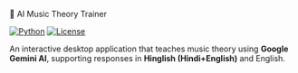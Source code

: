 🎵 AI Music Theory Trainer

[![Python](https://img.shields.io/badge/Python-3.8%2B-blue)](https://www.python.org/)
[![License](https://img.shields.io/badge/License-MIT-green)](LICENSE)

An interactive desktop application that teaches music theory using **Google Gemini AI**, supporting responses in **Hinglish (Hindi+English)** and English.
